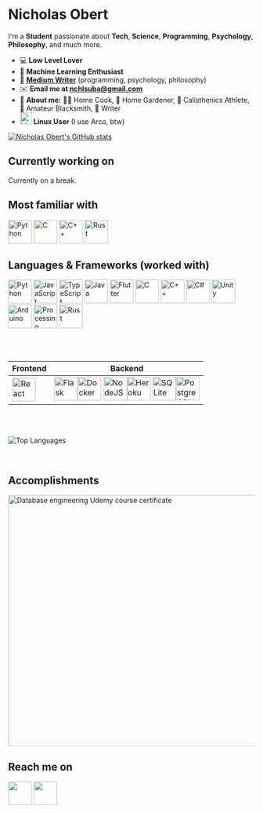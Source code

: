 # **Nicholas Obert**
I'm a **Student** passionate about **Tech**, **Science**, **Programming**, **Psychology**, **Philosophy**, and much more.

* 💻 **Low Level Lover**
* 🧠 **Machine Learning Enthusiast**
* 📖 [**Medium Writer**][medium] (programming, psychology, philosophy)
* ✉️ **Email me at nchlsuba@gmail.com**
* 👦 **About me:** 👨‍🍳 Home Cook, 🌱 Home Gardener, 💪 Calisthenics Athlete, 🔨 Amateur Blacksmith, 📖 Writer
*  <img src="https://api.iconify.design/logos:linux-tux.svg" alt="Linux" width=24 height=24> **Linux User** (I use Arco, btw)


[![Nicholas Obert's GitHub stats](https://github-readme-stats.vercel.app/api?username=nic-obert)](https://github.com/anuraghazra/github-readme-stats)


## Currently working on
Currently on a break.

## Most familiar with
<span>
  <img src="https://api.iconify.design/logos:python.svg" alt="Python" width=48 height=48>
  <img src="https://api.iconify.design/logos:c.svg" alt="C" width=48 height=48>
  <img src="https://api.iconify.design/logos:c-plusplus.svg" alt="C++" width=48 height=48>
  <img src="https://api.iconify.design/vscode-icons:file-type-rust.svg" alt="Rust" width=48 height=48>
  

</span>

## Languages & Frameworks (worked with)
<span>
  <img src="https://api.iconify.design/logos:python.svg" alt="Python" width=48 height=48>
  <img src="https://api.iconify.design/logos:javascript.svg" alt="JavaScript" width=48 height=48>
  <img src="https://api.iconify.design/logos-typescript-icon.svg" alt="TypeScript" width=48 height=48>
  <img src="https://api.iconify.design/logos:java.svg" alt="Java" width=48 height=48>
  <img src="https://api.iconify.design/logos:flutter.svg" alt="Flutter" width=48 height=48>
  <img src="https://api.iconify.design/logos:c.svg" alt="C" width=48 height=48>
  <img src="https://api.iconify.design/logos:c-plusplus.svg" alt="C++" width=48 height=48>
  <img src="https://api.iconify.design/logos:c-sharp.svg" alt="C#" width=48 height=48>
  <img src="https://api.iconify.design/logos:unity.svg" alt="Unity" width=48 height=48>
  <img src="https://api.iconify.design/vscode-icons:file-type-arduino.svg" alt="Arduino" width=48 height=48>
  <img src="https://api.iconify.design/vscode-icons:file-type-processinglang.svg" alt="Processing" width=48 height=48>
  <img src="https://api.iconify.design/vscode-icons:file-type-rust.svg" alt="Rust" width=48 height=48>
  
 
</span>

<br><br>


| **Frontend**                                                                                                                                                                                  | **Backend**                                                                                                                                                                                                                                                                                                                                                                                                                                                                                                                                                                       |
|-------------------------------------------------------------------------------------------------------------------------------------------------------------------------------------------|-------------------------------------------------------------------------------------------------------------------------------------------------------------------------------------------------------------------------------------------------------------------------------------------------------------------------------------------------------------------------------------------------------------------------------------------------------------------------------------------------------------------------------------------------------------------------------|
| <img src="https://api.iconify.design/logos:react.svg" alt="React" width=48 height=48> | <img src="https://api.iconify.design/logos:flask.svg" alt="Flask" width=48 height=48><img src="https://api.iconify.design/logos:docker-icon.svg" alt="Docker" width=48 height=48> <img src="https://api.iconify.design/logos:nodejs.svg" alt="NodeJS" width=48 height=48><img src="https://api.iconify.design/logos:heroku-icon.svg" alt="Heroku" width=48 height=48> <img src="https://api.iconify.design/vscode-icons:file-type-sqlite.svg" alt="SQLite" width=48 height=48><img src="https://api.iconify.design/logos:postgresql.svg" alt="PostgreSQL" width=48 height=48> |



<!-- <img src="" alt="" width=48 height=48> -->

<br>
<br>

![Top Languages](https://github-readme-stats.vercel.app/api/top-langs/?username=nic-obert&langs_count=7)

<br>

## Accomplishments


<img src="https://udemy-certificate.s3.amazonaws.com/image/UC-b672c2a2-992c-486d-9f1f-542a86a970a5.jpg" width=512 alt="Database engineering Udemy course certificate">

<br>

## Reach me on

[<img src="https://camo.githubusercontent.com/a583b5ce3b463c784cb87592b3da7b9b9d014d7a16adfff04b91cb1452ae4ca2/68747470733a2f2f6564656e742e6769746875622e696f2f537570657254696e7949636f6e732f696d616765732f7376672f6d656469756d2e737667" width=48 height=48>][medium]
[<img src="https://api.iconify.design/logos:discord-icon.svg" width=48 height=48>][discord]

<!-- [<img src="" width=48 height=48>][] -->

[medium]: https://medium.com/@nic-obert
[discord]: https://discord.com/channels/nic#2519

